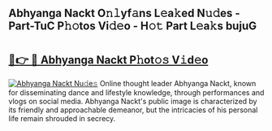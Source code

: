 ## Abhyanga Nackt O𝚗𝚕yf𝚊ns L𝚎a𝚔ed N𝚞𝚍es - Part-TuC P𝚑𝚘tos Vi𝚍𝚎o - H𝚘𝚝 Part L𝚎a𝚔s bujuG

# <h2><a href="http://kff6t0t.oniu.top/?m=Abhyanga+Nackt">🔗👉 🔴 Abhyanga Nackt P𝚑ot𝚘𝚜 V𝚒d𝚎o</a></h2>

[![Abhyanga Nackt Nu𝚍e𝚜](https://i.imgur.com/0qMVB7G.gif)](http://kff6t0t.oniu.top/?m=Abhyanga+Nackt)
Online thought leader Abhyanga Nackt, known for disseminating dance and lifestyle knowledge, through performances and vlogs on social media. Abhyanga Nackt's public image is characterized by its friendly and approachable demeanor, but the intricacies of his personal life remain shrouded in secrecy.  
